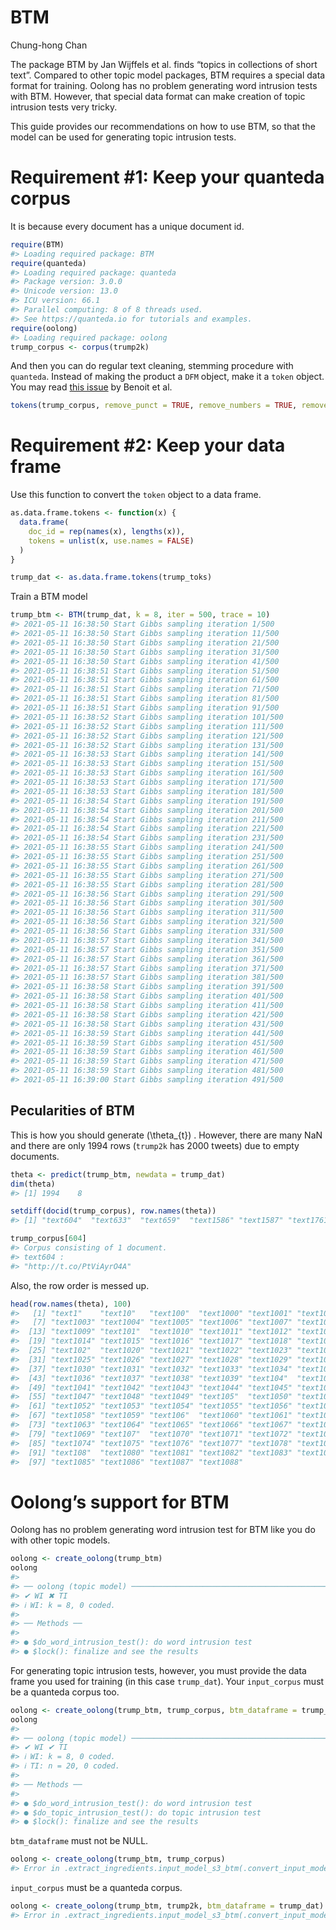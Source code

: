BTM
================
Chung-hong Chan

The package BTM by Jan Wijffels et al. finds “topics in collections of
short text”. Compared to other topic model packages, BTM requires a
special data format for training. Oolong has no problem generating word
intrusion tests with BTM. However, that special data format can make
creation of topic intrusion tests very tricky.

This guide provides our recommendations on how to use BTM, so that the
model can be used for generating topic intrusion tests.

# Requirement \#1: Keep your quanteda corpus

It is because every document has a unique document id.

``` r
require(BTM)
#> Loading required package: BTM
require(quanteda)
#> Loading required package: quanteda
#> Package version: 3.0.0
#> Unicode version: 13.0
#> ICU version: 66.1
#> Parallel computing: 8 of 8 threads used.
#> See https://quanteda.io for tutorials and examples.
require(oolong)
#> Loading required package: oolong
trump_corpus <- corpus(trump2k)
```

And then you can do regular text cleaning, stemming procedure with
`quanteda`. Instead of making the product a `DFM` object, make it a
`token` object. You may read [this
issue](https://github.com/quanteda/quanteda/issues/1404) by Benoit et
al.

``` r
tokens(trump_corpus, remove_punct = TRUE, remove_numbers = TRUE, remove_symbols = TRUE, split_hyphens = TRUE, remove_url = TRUE) %>% tokens_tolower() %>% tokens_remove(stopwords("en")) %>% tokens_remove("@*")  -> trump_toks
```

# Requirement \#2: Keep your data frame

Use this function to convert the `token` object to a data frame.

``` r
as.data.frame.tokens <- function(x) {
  data.frame(
    doc_id = rep(names(x), lengths(x)),
    tokens = unlist(x, use.names = FALSE)
  )
}

trump_dat <- as.data.frame.tokens(trump_toks)
```

Train a BTM model

``` r
trump_btm <- BTM(trump_dat, k = 8, iter = 500, trace = 10)
#> 2021-05-11 16:38:50 Start Gibbs sampling iteration 1/500
#> 2021-05-11 16:38:50 Start Gibbs sampling iteration 11/500
#> 2021-05-11 16:38:50 Start Gibbs sampling iteration 21/500
#> 2021-05-11 16:38:50 Start Gibbs sampling iteration 31/500
#> 2021-05-11 16:38:50 Start Gibbs sampling iteration 41/500
#> 2021-05-11 16:38:51 Start Gibbs sampling iteration 51/500
#> 2021-05-11 16:38:51 Start Gibbs sampling iteration 61/500
#> 2021-05-11 16:38:51 Start Gibbs sampling iteration 71/500
#> 2021-05-11 16:38:51 Start Gibbs sampling iteration 81/500
#> 2021-05-11 16:38:51 Start Gibbs sampling iteration 91/500
#> 2021-05-11 16:38:52 Start Gibbs sampling iteration 101/500
#> 2021-05-11 16:38:52 Start Gibbs sampling iteration 111/500
#> 2021-05-11 16:38:52 Start Gibbs sampling iteration 121/500
#> 2021-05-11 16:38:52 Start Gibbs sampling iteration 131/500
#> 2021-05-11 16:38:53 Start Gibbs sampling iteration 141/500
#> 2021-05-11 16:38:53 Start Gibbs sampling iteration 151/500
#> 2021-05-11 16:38:53 Start Gibbs sampling iteration 161/500
#> 2021-05-11 16:38:53 Start Gibbs sampling iteration 171/500
#> 2021-05-11 16:38:53 Start Gibbs sampling iteration 181/500
#> 2021-05-11 16:38:54 Start Gibbs sampling iteration 191/500
#> 2021-05-11 16:38:54 Start Gibbs sampling iteration 201/500
#> 2021-05-11 16:38:54 Start Gibbs sampling iteration 211/500
#> 2021-05-11 16:38:54 Start Gibbs sampling iteration 221/500
#> 2021-05-11 16:38:54 Start Gibbs sampling iteration 231/500
#> 2021-05-11 16:38:55 Start Gibbs sampling iteration 241/500
#> 2021-05-11 16:38:55 Start Gibbs sampling iteration 251/500
#> 2021-05-11 16:38:55 Start Gibbs sampling iteration 261/500
#> 2021-05-11 16:38:55 Start Gibbs sampling iteration 271/500
#> 2021-05-11 16:38:55 Start Gibbs sampling iteration 281/500
#> 2021-05-11 16:38:56 Start Gibbs sampling iteration 291/500
#> 2021-05-11 16:38:56 Start Gibbs sampling iteration 301/500
#> 2021-05-11 16:38:56 Start Gibbs sampling iteration 311/500
#> 2021-05-11 16:38:56 Start Gibbs sampling iteration 321/500
#> 2021-05-11 16:38:56 Start Gibbs sampling iteration 331/500
#> 2021-05-11 16:38:57 Start Gibbs sampling iteration 341/500
#> 2021-05-11 16:38:57 Start Gibbs sampling iteration 351/500
#> 2021-05-11 16:38:57 Start Gibbs sampling iteration 361/500
#> 2021-05-11 16:38:57 Start Gibbs sampling iteration 371/500
#> 2021-05-11 16:38:57 Start Gibbs sampling iteration 381/500
#> 2021-05-11 16:38:58 Start Gibbs sampling iteration 391/500
#> 2021-05-11 16:38:58 Start Gibbs sampling iteration 401/500
#> 2021-05-11 16:38:58 Start Gibbs sampling iteration 411/500
#> 2021-05-11 16:38:58 Start Gibbs sampling iteration 421/500
#> 2021-05-11 16:38:58 Start Gibbs sampling iteration 431/500
#> 2021-05-11 16:38:59 Start Gibbs sampling iteration 441/500
#> 2021-05-11 16:38:59 Start Gibbs sampling iteration 451/500
#> 2021-05-11 16:38:59 Start Gibbs sampling iteration 461/500
#> 2021-05-11 16:38:59 Start Gibbs sampling iteration 471/500
#> 2021-05-11 16:38:59 Start Gibbs sampling iteration 481/500
#> 2021-05-11 16:39:00 Start Gibbs sampling iteration 491/500
```

## Pecularities of BTM

This is how you should generate \(\theta_{t}\) . However, there are many
NaN and there are only 1994 rows (`trump2k` has 2000 tweets) due to
empty documents.

``` r
theta <- predict(trump_btm, newdata = trump_dat)
dim(theta)
#> [1] 1994    8
```

``` r
setdiff(docid(trump_corpus), row.names(theta))
#> [1] "text604"  "text633"  "text659"  "text1586" "text1587" "text1761"
```

``` r
trump_corpus[604]
#> Corpus consisting of 1 document.
#> text604 :
#> "http://t.co/PtViAyrO4A"
```

Also, the row order is messed up.

``` r
head(row.names(theta), 100)
#>   [1] "text1"    "text10"   "text100"  "text1000" "text1001" "text1002"
#>   [7] "text1003" "text1004" "text1005" "text1006" "text1007" "text1008"
#>  [13] "text1009" "text101"  "text1010" "text1011" "text1012" "text1013"
#>  [19] "text1014" "text1015" "text1016" "text1017" "text1018" "text1019"
#>  [25] "text102"  "text1020" "text1021" "text1022" "text1023" "text1024"
#>  [31] "text1025" "text1026" "text1027" "text1028" "text1029" "text103" 
#>  [37] "text1030" "text1031" "text1032" "text1033" "text1034" "text1035"
#>  [43] "text1036" "text1037" "text1038" "text1039" "text104"  "text1040"
#>  [49] "text1041" "text1042" "text1043" "text1044" "text1045" "text1046"
#>  [55] "text1047" "text1048" "text1049" "text105"  "text1050" "text1051"
#>  [61] "text1052" "text1053" "text1054" "text1055" "text1056" "text1057"
#>  [67] "text1058" "text1059" "text106"  "text1060" "text1061" "text1062"
#>  [73] "text1063" "text1064" "text1065" "text1066" "text1067" "text1068"
#>  [79] "text1069" "text107"  "text1070" "text1071" "text1072" "text1073"
#>  [85] "text1074" "text1075" "text1076" "text1077" "text1078" "text1079"
#>  [91] "text108"  "text1080" "text1081" "text1082" "text1083" "text1084"
#>  [97] "text1085" "text1086" "text1087" "text1088"
```

# Oolong’s support for BTM

Oolong has no problem generating word intrusion test for BTM like you do
with other topic models.

``` r
oolong <- create_oolong(trump_btm)
oolong
#> 
#> ── oolong (topic model) ────────────────────────────────────────────────────────────────────────────────────────────────────────────────────────────────────────
#> ✔ WI ✖ TI
#> ℹ WI: k = 8, 0 coded.
#> 
#> ── Methods ──
#> 
#> ● $do_word_intrusion_test(): do word intrusion test
#> ● $lock(): finalize and see the results
```

For generating topic intrusion tests, however, you must provide the data
frame you used for training (in this case `trump_dat`). Your
`input_corpus` must be a quanteda corpus too.

``` r
oolong <- create_oolong(trump_btm, trump_corpus, btm_dataframe = trump_dat)
oolong
#> 
#> ── oolong (topic model) ────────────────────────────────────────────────────────────────────────────────────────────────────────────────────────────────────────
#> ✔ WI ✔ TI
#> ℹ WI: k = 8, 0 coded.
#> ℹ TI: n = 20, 0 coded.
#> 
#> ── Methods ──
#> 
#> ● $do_word_intrusion_test(): do word intrusion test
#> ● $do_topic_intrusion_test(): do topic intrusion test
#> ● $lock(): finalize and see the results
```

`btm_dataframe` must not be NULL.

``` r
oolong <- create_oolong(trump_btm, trump_corpus)
#> Error in .extract_ingredients.input_model_s3_btm(.convert_input_model_s3(input_model), : You need to provide input_corpus (in quanteda format) and btm_dataframe for generating topic intrusion tests.
```

`input_corpus` must be a quanteda corpus.

``` r
oolong <- create_oolong(trump_btm, trump2k, btm_dataframe = trump_dat)
#> Error in .extract_ingredients.input_model_s3_btm(.convert_input_model_s3(input_model), : You need to provide input_corpus (in quanteda format) and btm_dataframe for generating topic intrusion tests.
```
